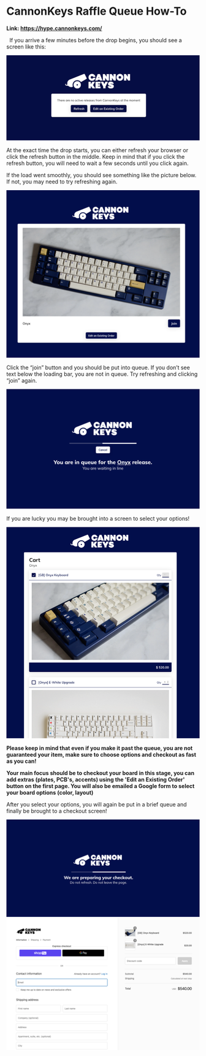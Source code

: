 # CannonKeys Raffle Queue How-To
**Link: https://hype.cannonkeys.com/**

&nbsp;
If you arrive a few minutes before the drop begins, you should see a screen like this:

![](images/raffle_queue/before_start.png)

At the exact time the drop starts, you can either refresh your browser or click the refresh button in the middle. Keep in mind that if you click the refresh button, you will need to wait a few seconds until you click again.

If the load went smoothly, you should see something like the picture below. If not, you may need to try refreshing again.

![](images/raffle_queue/join_queue.png)

Click the “join” button and you should be put into queue. If you don’t see text below the loading bar, you are not in queue. Try refreshing and clicking “join” again.

![](images/raffle_queue/in_queue.png)

If you are lucky you may be brought into a screen to select your options!

![](images/raffle_queue/choose_options.png)

**Please keep in mind that even if you make it past the queue, you are not guaranteed your item, make sure to choose options and checkout as fast as you can!**

**Your main focus should be to checkout your board in this stage, you can add extras (plates, PCB's, accents) using the 'Edit an Existing Order' button on the first page. You will also be emailed a Google form to select your board options (color, layout)**

After you select your options, you will again be put in a brief queue and finally be brought to a checkout screen!

![](images/raffle_queue/wait_checkout.png)
![](images/raffle_queue/checkout.png)

